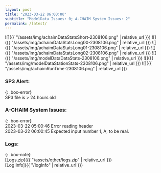 ```yaml
---
layout: post
title: "2023-03-22 06:00:00"
subtitle: "ModelData Issues: 0; A-CHAIM System Issues: 2"
permalink: /latest/
---
```


![]({{ "/assets/img/achaimDataStatsShort-2308106.png" | relative_url }})
![]({{ "/assets/img/achaimDataStatsLong00-2308106.png" | relative_url }})
![]({{ "/assets/img/achaimDataStatsLong01-2308106.png" | relative_url }})
![]({{ "/assets/img/achaimDataStatsLong02-2308106.png" | relative_url }})
![]({{ "/assets/img/modelDataDataStats-2308106.png" | relative_url }})
![]({{ "/assets/img/modelDataStationStats-2308106.png" | relative_url }})
![]({{ "/assets/img/achaimRunTime-2308106.png" | relative_url }})

### SP3 Alert:  
  
{: .box-error}  
SP3 file is > 24 hours old  


### A-CHAIM System Issues:  
  
{: .box-error}  
2023-03-22 05:00:46 Error reading header  
2023-03-22 06:00:45 Expected input number 1, A, to be real.  

### Logs:  
  
{: .box-note}  
[Logs.zip]({{ "/assets/other/logs.zip" | relative_url }})  
[Log Info]({{ "/logInfo" | relative_url }})  
